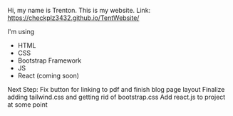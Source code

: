 Hi, my name is Trenton. This is my website.
Link: https://checkplz3432.github.io/TentWebsite/

I'm using
- HTML
- CSS
- Bootstrap Framework 
- JS
- React (coming soon)

Next Step:
Fix button for linking to pdf and finish blog page layout
Finalize adding tailwind.css and getting rid of bootstrap.css
Add react.js to project at some point
